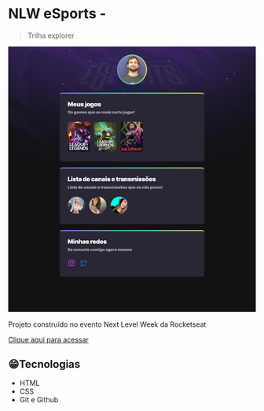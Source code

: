 # NLW eSports - 

> Trilha explorer

![preview](./.github/preview.png)

Projeto construído no evento Next Level Week da Rocketseat

[Clique aqui para acessar](https://abrakhadarov.github.io/NLW-eSports-Rocketseat/)
## 😁Tecnologias

- HTML
- CSS
- Git e Github